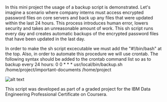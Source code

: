 In this mini project the usage of a backup script is demonstrated. Let's imagine a scenario where company interns must access encrypted password files on core servers and back up any files that were updated within the last 24 hours. This process introduces human error, lowers security and takes an unreasonable amount of work. This sh script runs every day and creates automatic backups of the encrypted password files that have been updated in the last day. 

In order to make the sh script excecutable we must add the "#!/bin/bash" at the top. Also, in order to automate this procedure we will use crontab. The following syntax should be added to the crontab command list so as to backup every 24 hours:
0 0 * * * usr/local/bin/backup.sh /home/project/important-documents /home/project

![alt text](https://github.com/georgeniko/scheduled_backup_script/blob/main/output.png?raw=true)

This script was developed as part of a graded project for the IBM Data Engineering Professional Certificate on Coursera.
